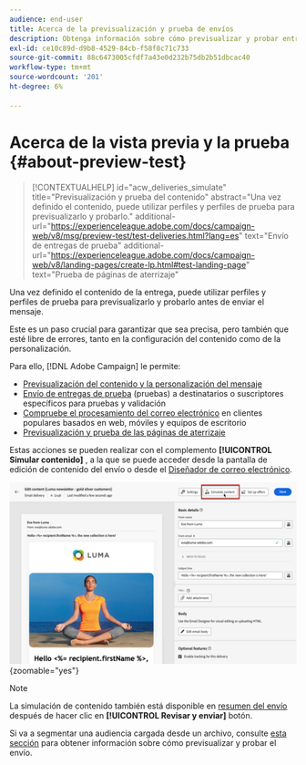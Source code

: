 ```yaml
---
audience: end-user
title: Acerca de la previsualización y prueba de envíos
description: Obtenga información sobre cómo previsualizar y probar entregas
exl-id: ce10c89d-d9b8-4529-84cb-f58f8c71c733
source-git-commit: 88c6473005cfdf7a43e0d232b75db2b51dbcac40
workflow-type: tm+mt
source-wordcount: '201'
ht-degree: 6%

---
```


# Acerca de la vista previa y la prueba {#about-preview-test}

>[!CONTEXTUALHELP]
>id="acw_deliveries_simulate"
>title="Previsualización y prueba del contenido"
>abstract="Una vez definido el contenido, puede utilizar perfiles y perfiles de prueba para previsualizarlo y probarlo."
>additional-url="https://experienceleague.adobe.com/docs/campaign-web/v8/msg/preview-test/test-deliveries.html?lang=es" text="Envío de entregas de prueba"
>additional-url="https://experienceleague.adobe.com/docs/campaign-web/v8/landing-pages/create-lp.html#test-landing-page" text="Prueba de páginas de aterrizaje"

Una vez definido el contenido de la entrega, puede utilizar perfiles y perfiles de prueba para previsualizarlo y probarlo antes de enviar el mensaje.

Este es un paso crucial para garantizar que sea precisa, pero también que esté libre de errores, tanto en la configuración del contenido como de la personalización.

Para ello, [!DNL Adobe Campaign] le permite:

* [Previsualización del contenido y la personalización del mensaje](preview-content.md)
* [Envío de entregas de prueba](test-deliveries.md) (pruebas) a destinatarios o suscriptores específicos para pruebas y validación
* [Compruebe el procesamiento del correo electrónico](email-rendering.md) en clientes populares basados en web, móviles y equipos de escritorio
* [Previsualización y prueba de las páginas de aterrizaje](../landing-pages/create-lp.md#test-landing-page)

Estas acciones se pueden realizar con el complemento **[!UICONTROL Simular contenido]** , a la que se puede acceder desde la pantalla de edición de contenido del envío o desde el [Diseñador de correo electrónico](../email/get-started-email-designer.md).

![](assets/simulate-button.png){zoomable=&quot;yes&quot;}

>[!NOTE]
>
>La simulación de contenido también está disponible en [resumen del envío](../monitor/prepare-send.md) después de hacer clic en **[!UICONTROL Revisar y enviar]** botón.
>
>Si va a segmentar una audiencia cargada desde un archivo, consulte [esta sección](../audience/file-audience.md#preview--test-your-email-test) para obtener información sobre cómo previsualizar y probar el envío.

